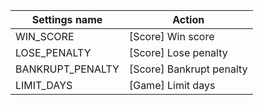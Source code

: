 | Settings name | Action |
|---------------|--------|
| WIN_SCORE | [Score] Win score |
| LOSE_PENALTY | [Score] Lose penalty |
| BANKRUPT_PENALTY | [Score] Bankrupt penalty |
| LIMIT_DAYS | [Game] Limit days |
